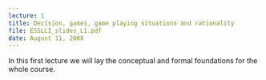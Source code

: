```yaml
---
lecture: 1
title: Decision, games, game playing situations and rationality
file: ESSLLI_slides_L1.pdf
date: August 11, 2008
---
```


In this first lecture we will lay the conceptual and formal foundations for the
whole course.